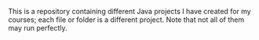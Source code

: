 This is a repository containing different Java projects I have created for my courses; each file or folder is a different project. Note that not all of them may run perfectly.
